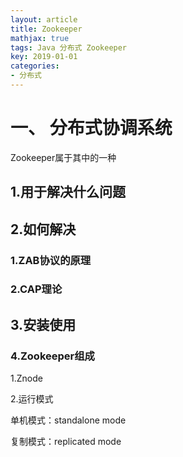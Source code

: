 ```yaml
---
layout: article
title: Zookeeper
mathjax: true
tags: Java 分布式 Zookeeper
key: 2019-01-01
categories:
- 分布式
---
```

# 一、 分布式协调系统

Zookeeper属于其中的一种

## 1.用于解决什么问题

## 2.如何解决

### 1.ZAB协议的原理

### 2.CAP理论

## 3.安装使用

### 4.Zookeeper组成

1.Znode

2.运行模式

单机模式：standalone mode

复制模式：replicated mode
